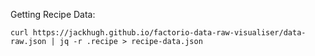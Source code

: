 Getting Recipe Data:

`curl https://jackhugh.github.io/factorio-data-raw-visualiser/data-raw.json | jq -r .recipe > recipe-data.json`